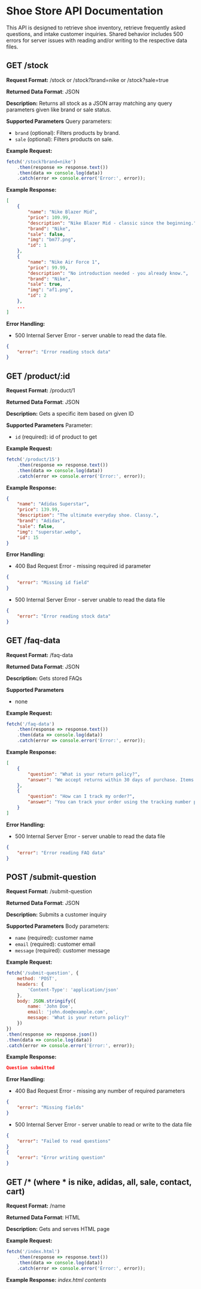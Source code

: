# Shoe Store API Documentation
This API is designed to retrieve shoe inventory, retrieve frequently asked questions, and 
intake customer inquiries. Shared behavior includes 500 errors for server issues with reading and/or writing to the respective data files. 


## GET /stock

**Request Format:** 
/stock or /stock?brand=nike or /stock?sale=true

**Returned Data Format**: JSON

**Description:** 
Returns all stock as a JSON array matching any query parameters given like brand or sale status.

**Supported Parameters**
Query parameters: 
- `brand` (optional): Filters products by brand.
- `sale` (optional): Filters products on sale.

**Example Request:** 
```javascript
fetch('/stock?brand=nike')
    .then(response => response.text())
    .then(data => console.log(data))
    .catch(error => console.error('Error:', error));
```

**Example Response:**
```json
[
    {
        "name": "Nike Blazer Mid",
        "price": 109.99,
        "description": "Nike Blazer Mid - classic since the beginning.",
        "brand": "Nike",
        "sale": false,
        "img": "bm77.png",
        "id": 1
    },
    {
        "name": "Nike Air Force 1",
        "price": 99.99,
        "description": "No introduction needed - you already know.",
        "brand": "Nike",
        "sale": true,
        "img": "af1.png",
        "id": 2
    },
    ...
]
```

**Error Handling:**
* 500 Internal Server Error - server unable to read the data file. 
```json
{
    "error": "Error reading stock data"
}
```

## GET /product/:id
**Request Format:** 
/product/1

**Returned Data Format**: JSON

**Description:** 
Gets a specific item based on given ID 

**Supported Parameters** 
Parameter: 
- `id` (required): id of product to get

**Example Request:** 
```javascript
fetch('/product/15')
    .then(response => response.text())
    .then(data => console.log(data))
    .catch(error => console.error('Error:', error));
```

**Example Response:**
```json
{
    "name": "Adidas Superstar",
    "price": 139.99,
    "description": "The ultimate everyday shoe. Classy.",
    "brand": "Adidas",
    "sale": false,
    "img": "superstar.webp",
    "id": 15
}
```

**Error Handling:**
* 400 Bad Request Error - missing required id parameter 
```json
{
    "error": "Missing id field"
}
```
* 500 Internal Server Error - server unable to read the data file 
```json
{
    "error": "Error reading stock data"
}
```

## GET /faq-data
**Request Format:** 
/faq-data

**Returned Data Format**: JSON

**Description:** 
Gets stored FAQs

**Supported Parameters** 
- none

**Example Request:** 
```javascript
fetch('/faq-data')
    .then(response => response.text())
    .then(data => console.log(data))
    .catch(error => console.error('Error:', error));
```

**Example Response:**
```json
[
    {
        "question": "What is your return policy?",
        "answer": "We accept returns within 30 days of purchase. Items must be in original condition."
    },
    {
        "question": "How can I track my order?",
        "answer": "You can track your order using the tracking number provided in the shipment confirmation email."
    }
]
```

**Error Handling:**
* 500 Internal Server Error - server unable to read the data file 
```json
{
    "error": "Error reading FAQ data"
}
```

## POST /submit-question
**Request Format:** 
/submit-question

**Returned Data Format**: JSON

**Description:** 
Submits a customer inquiry

**Supported Parameters** 
Body parameters: 
- `name` (required): customer name
- `email` (required): customer email
- `message` (required): customer message

**Example Request:** 
```javascript
fetch('/submit-question', {
    method: 'POST',
    headers: {
        'Content-Type': 'application/json'
    },
    body: JSON.stringify({
        name: 'John Doe',
        email: 'john.doe@example.com',
        message: 'What is your return policy?'
    })
})
.then(response => response.json())
.then(data => console.log(data))
.catch(error => console.error('Error:', error));
```

**Example Response:**
```json
Question submitted
```

**Error Handling:**
* 400 Bad Request Error - missing any number of required parameters
```json
{
    "error": "Missing fields"
}
```
* 500 Internal Server Error - server unable to read or write to the data file 
```json
{
    "error": "Failed to read questions"
}
{
    "error": "Error writing question"
}
```

## GET /* (where * is nike, adidas, all, sale, contact, cart)
**Request Format:** 
/name

**Returned Data Format**: HTML

**Description:** 
Gets and serves HTML page

**Example Request:** 
```javascript
fetch('/index.html')
    .then(response => response.text())
    .then(data => console.log(data))
    .catch(error => console.error('Error:', error));
```

**Example Response:**
*index.html contents*